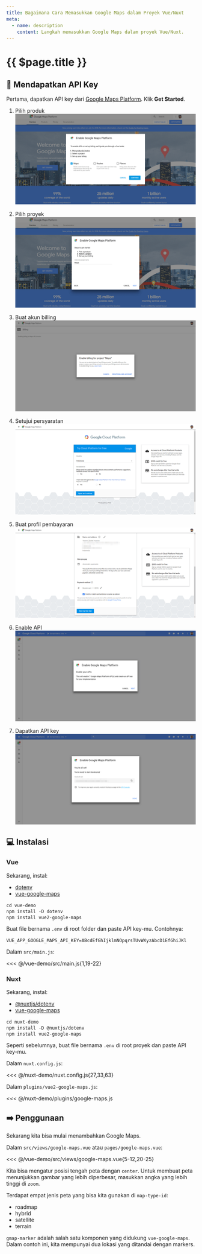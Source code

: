 ```yaml
---
title: Bagaimana Cara Memasukkan Google Maps dalam Proyek Vue/Nuxt
meta:
  - name: description
    content: Langkah memasukkan Google Maps dalam proyek Vue/Nuxt.
---
```


# {{ $page.title }}

<start-tutorial demo="google-maps" lang="id" />

## :key: Mendapatkan API Key

Pertama, dapatkan API key dari [Google Maps Platform](https://cloud.google.com/maps-platform/). Klik **Get Started**.

1.  Pilih produk ![Pilih produk](../../img/gmaps-1-pick-product.png)

2.  Pilih proyek ![Pilih proyek](../../img/gmaps-2-select-project.png)

3.  Buat akun billing ![Buat akun billing](../../img/gmaps-3-create-billing-account.png)

4.  Setujui persyaratan ![Setujui persyaratan](../../img/gmaps-4-accept-terms.png)

5.  Buat profil pembayaran ![Buat profil pembayaran](../../img/gmaps-5-create-payment-profile.png)

6.  Enable API ![Enable API](../../img/gmaps-6-enable-api.png)

7.  Dapatkan API key ![Dapatkan API key](../../img/gmaps-7-get-api-key.png)

## :computer: Instalasi

### Vue

Sekarang, instal:

- [dotenv](https://www.npmjs.com/package/dotenv)
- [vue-google-maps](https://www.npmjs.com/package/vue-google-maps)

```bash{2-3}
cd vue-demo
npm install -D dotenv
npm install vue2-google-maps
```

Buat file bernama `.env` di root folder dan paste API key-mu. Contohnya:

```env
VUE_APP_GOOGLE_MAPS_API_KEY=ABcdEfGhIjklmNOpqrsTUvWXyzAbcD1EfGhiJKl
```

Dalam `src/main.js`:

<<< @/vue-demo/src/main.js{1,19-22}

### Nuxt

Sekarang, instal:

- [@nuxtjs/dotenv](https://www.npmjs.com/package/@nuxtjs/dotenv)
- [vue-google-maps](https://www.npmjs.com/package/vue-google-maps)

```bash{2-3}
cd nuxt-demo
npm install -D @nuxtjs/dotenv
npm install vue2-google-maps
```

Seperti sebelumnya, buat file bernama `.env` di root proyek dan paste API key-mu.

Dalam `nuxt.config.js`:

<<< @/nuxt-demo/nuxt.config.js{27,33,63}

Dalam `plugins/vue2-google-maps.js`:

<<< @/nuxt-demo/plugins/google-maps.js

## :arrow_right: Penggunaan

Sekarang kita bisa mulai menambahkan Google Maps.

Dalam `src/views/google-maps.vue` atau `pages/google-maps.vue`:

<<< @/vue-demo/src/views/google-maps.vue{5-12,20-25}

Kita bisa mengatur posisi tengah peta dengan `center`. Untuk membuat peta menunjukkan gambar yang lebih diperbesar, masukkan angka yang lebih tinggi di `zoom`.

Terdapat empat jenis peta yang bisa kita gunakan di `map-type-id`:

- roadmap
- hybrid
- satellite
- terrain

`gmap-marker` adalah salah satu komponen yang didukung `vue-google-maps`. Dalam contoh ini, kita mempunyai dua lokasi yang ditandai dengan markers.
